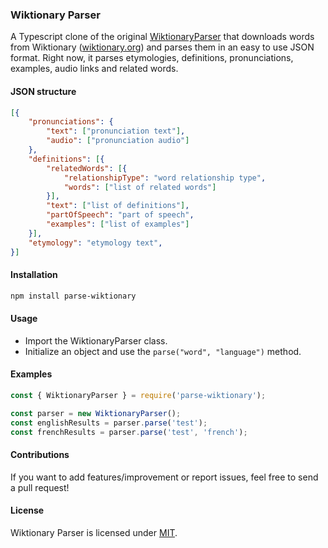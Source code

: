 ### Wiktionary Parser

A Typescript clone of the original [WiktionaryParser](https://github.com/Suyash458/WiktionaryParser) that downloads words from Wiktionary ([wiktionary.org](https://wiktionary.org)) and parses them in an easy to use JSON format. Right now, it parses etymologies, definitions, pronunciations, examples, audio links and related words.

#### JSON structure

```json
[{
    "pronunciations": {
        "text": ["pronunciation text"],
        "audio": ["pronunciation audio"]
    },
    "definitions": [{
        "relatedWords": [{
            "relationshipType": "word relationship type",
            "words": ["list of related words"]
        }],
        "text": ["list of definitions"],
        "partOfSpeech": "part of speech",
        "examples": ["list of examples"]
    }],
    "etymology": "etymology text",
}]
```

#### Installation

```bash
npm install parse-wiktionary
```


#### Usage

 - Import the WiktionaryParser class.
 - Initialize an object and use the `parse("word", "language")` method.

#### Examples

```js
const { WiktionaryParser } = require('parse-wiktionary');

const parser = new WiktionaryParser();
const englishResults = parser.parse('test');
const frenchResults = parser.parse('test', 'french');
```

#### Contributions

If you want to add features/improvement or report issues, feel free to send a pull request!

#### License

Wiktionary Parser is licensed under [MIT](LICENSE.txt).
